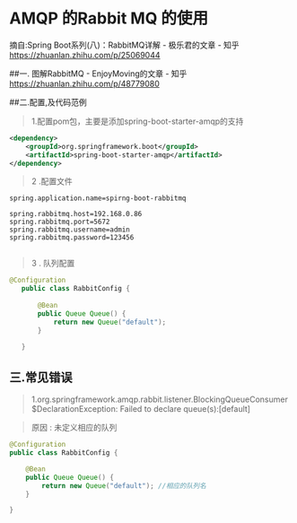 
# AMQP 的Rabbit MQ  的使用  
摘自:Spring Boot系列(八)：RabbitMQ详解 - 极乐君的文章 - 知乎
https://zhuanlan.zhihu.com/p/25069044

##一. 图解RabbitMQ - EnjoyMoving的文章 - 知乎 https://zhuanlan.zhihu.com/p/48779080



##二.配置,及代码范例
>1.配置pom包，主要是添加spring-boot-starter-amqp的支持
```xml
<dependency>
  	<groupId>org.springframework.boot</groupId>
  	<artifactId>spring-boot-starter-amqp</artifactId>
</dependency>
```
 
 
 
>  2 .配置文件 
```text
spring.application.name=spirng-boot-rabbitmq

spring.rabbitmq.host=192.168.0.86
spring.rabbitmq.port=5672
spring.rabbitmq.username=admin
spring.rabbitmq.password=123456


```



> 3 . 队列配置
 
 
```java
@Configuration
   public class RabbitConfig {
   
       @Bean
       public Queue Queue() {
           return new Queue("default");
       }
   
   }
``` 

## 三.常见错误


>1.org.springframework.amqp.rabbit.listener.BlockingQueueConsumer$DeclarationException: Failed to declare queue(s):[default]

 >原因 : 未定义相应的队列
>
>
 ```java
@Configuration
 public class RabbitConfig {
 
     @Bean
     public Queue Queue() {
         return new Queue("default"); //相应的队列名
     }
 
 }
 ```